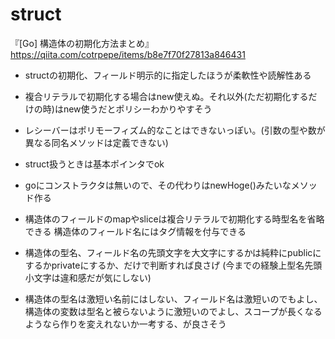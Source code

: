 # struct
『[Go] 構造体の初期化方法まとめ』  
https://qiita.com/cotrpepe/items/b8e7f70f27813a846431

- structの初期化、フィールド明示的に指定したほうが柔軟性や読解性ある

- 複合リテラルで初期化する場合はnew使えぬ。それ以外(ただ初期化するだけの時)はnew使うだとポリシーわかりやすそう

- レシーバーはポリモーフィズム的なことはできないっぽい。(引数の型や数が異なる同名メソッドは定義できない)

- struct扱うときは基本ポインタでok

- goにコンストラクタは無いので、その代わりはnewHoge()みたいなメソッド作る
- 構造体のフィールドのmapやsliceは複合リテラルで初期化する時型名を省略できる
 構造体のフィールド名にはタグ情報を付与できる

- 構造体の型名、フィールド名の先頭文字を大文字にするかは純粋にpublicにするかprivateにするか、だけで判断すれば良さげ (今までの経験上型名先頭小文字は違和感だが気にしない)

- 構造体の型名は激短い名前にはしない、フィールド名は激短いのでもよし、  
構造体の変数は型名と被らないように激短いのでよし、スコープが長くなるようなら作りを変えれないか一考する、が良さそう
